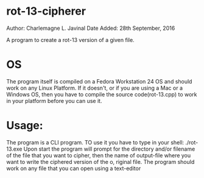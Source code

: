 # rot-13-cipherer
Author: Charlemagne L. Javinal
Date Added: 28th September, 2016

A program to create a rot-13 version of a given file.
# OS
The program itself is compiled on a Fedora Workstation 24 OS and should work
on any Linux Platform. If it doesn't, or if you are using a Mac or a Windows OS,
then you have to compile the source code(rot-13.cpp) to work in your platform
before you can use it.

# Usage:
The program is a CLI program.
TO use it you have to type in your shell:
  ./rot-13.exe 
Upon start the program will prompt for the directory and/or filename of
the file that you want to cipher, then the name of output-file where
you want to write the ciphered version of the o, riginal file.
The program should work on any file that you can open using a text-editor


